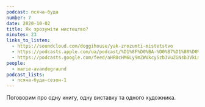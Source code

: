 ```yaml
---
podcast: псяча-буда
number: 7
date: 2020-10-02
title: Як зрозуміти мистецтво?
minutes: 23
links_to_listen:
  - https://soundcloud.com/doggihouse/yak-zrozumti-mistetstvo
  - https://podcasts.apple.com/ua/podcast/%D1%8F%D0%BA-%D0%B7%D1%80%D0%BE%D0%B7%D1%83%D0%BC%D1%96%D1%82%D0%B8-%D0%BC%D0%B8%D1%81%D1%82%D0%B5%D1%86%D1%82%D0%B2%D0%BE/id1525117216?i=1000493369113
  - https://podcasts.google.com/feed/aHR0cHM6Ly9mZWVkcy5zb3VuZGNsb3VkLmNvbS91c2Vycy9zb3VuZGNsb3VkOnVzZXJzOjg1ODUxNjI2NS9zb3VuZHMucnNz/episode/dGFnOnNvdW5kY2xvdWQsMjAxMDp0cmFja3MvOTAzNDgwMjIz?sa=X&ved=0CAUQkfYCahcKEwjgp-nf8YP8AhUAAAAAHQAAAAAQEw
people:
  - marie-avandegraund
podcast_lists:
  - псяча-буда-сезон-1
---
```


Поговорим про одну книгу, одну виставку та одного художника.
